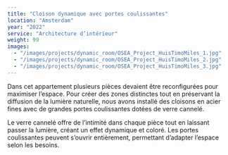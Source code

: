 ```yaml
---
title: "Cloison dynamique avec portes coulissantes"
location: "Amsterdam"
year: "2022"
service: "Architecture d’intérieur"
weight: 99
images:
  - "/images/projects/dynamic_room/OSEA_Project_HuisTimoMiles_1.jpg"
  - "/images/projects/dynamic_room/OSEA_Project_HuisTimoMiles_2.jpg"
  - "/images/projects/dynamic_room/OSEA_Project_HuisTimoMiles_3.jpg"
---
```


Dans cet appartement plusieurs pièces devaient être reconfigurées pour maximiser l’espace. Pour créer des zones distinctes tout en préservant la diffusion de la lumière naturelle, nous avons installé des cloisons en acier fines avec de grandes portes coulissantes dotées de verre cannelé.

Le verre cannelé offre de l’intimité dans chaque pièce tout en laissant passer la lumière, créant un effet dynamique et coloré. Les portes coulissantes peuvent s’ouvrir entièrement, permettant d’adapter l’espace selon les besoins.
